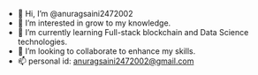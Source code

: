 - 👋 Hi, I’m @anuragsaini2472002
- 👀 I’m interested in grow to my knowledge.
- 🌱 I’m currently learning Full-stack blockchain and Data Science technologies.
- 💞️ I’m looking to collaborate to enhance my skills.
- 📫 personal id: anuragsaini2472002@gmail.com

<!---
anuragsaini2472002/anuragsaini2472002 is a ✨ special ✨ repository because its `README.md` (this file) appears on your GitHub profile.
You can click the Preview link to take a look at your changes.
--->
